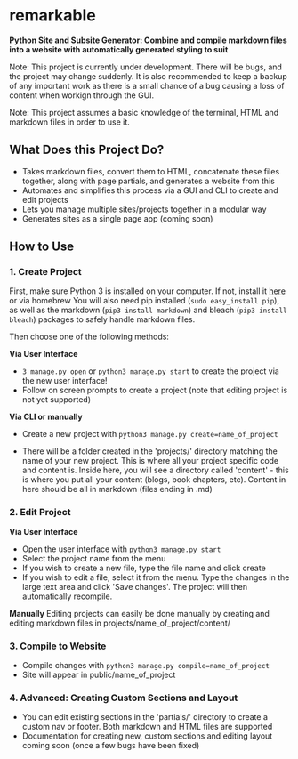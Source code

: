 # remarkable 
**Python Site and Subsite Generator: Combine and compile markdown files into a website with automatically generated styling to suit**

Note: This project is currently under development. There will be bugs, and the project may change suddenly. It is also recommended to keep a backup of any important work as there is a small chance of a bug causing a loss of content when workign through the GUI.

Note: This project assumes a basic knowledge of the terminal, HTML and markdown files in order to use it.

## What Does this Project Do?
- Takes markdown files, convert them to HTML, concatenate these files together, along with page partials, and generates a website from this
- Automates and simplifies this process via a GUI and CLI to create and edit projects
- Lets you manage multiple sites/projects together in a modular way
- Generates sites as a single page app (coming soon)

## How to Use
### 1. Create Project
First, make sure Python 3 is installed on your computer. If not, install it [here](https://www.python.org/downloads) or via homebrew
You will also need pip installed (`sudo easy_install pip`), as well as the markdown (`pip3 install markdown`) and bleach (`pip3 install bleach`) packages to safely handle markdown files.

Then choose one of the following methods:

**Via User Interface**
- `3 manage.py open` or `python3 manage.py start` to create the project via the new user interface!
- Follow on screen prompts to create a project (note that editing project is not yet supported)

**Via CLI or manually**
- Create a new project with `python3 manage.py create=name_of_project`


- There will be a folder created in the 'projects/' directory matching the name of your new project. This is where all your project specific code and content is. Inside here, you will see a directory called 'content' - this is where you put all your content (blogs, book chapters, etc). Content in here should be all in markdown (files ending in .md)


### 2. Edit Project
**Via User Interface**
- Open the user interface with `python3 manage.py start`
- Select the project name from the menu
- If you wish to create a new file, type the file name and click create
- If you wish to edit a file, select it from the menu. Type the changes in the large text area and click 'Save changes'. The project will then automatically recompile.

**Manually**
Editing projects can easily be done manually by creating and editing markdown files in projects/name_of_project/content/

### 3. Compile to Website
- Compile changes with `python3 manage.py compile=name_of_project`
- Site will appear in public/name_of_project


### 4. Advanced: Creating Custom Sections and Layout
- You can edit existing sections in the 'partials/' directory to create a custom nav or footer. Both markdown and HTML files are supported
- Documentation for creating new, custom sections and editing layout coming soon (once a few bugs have been fixed)